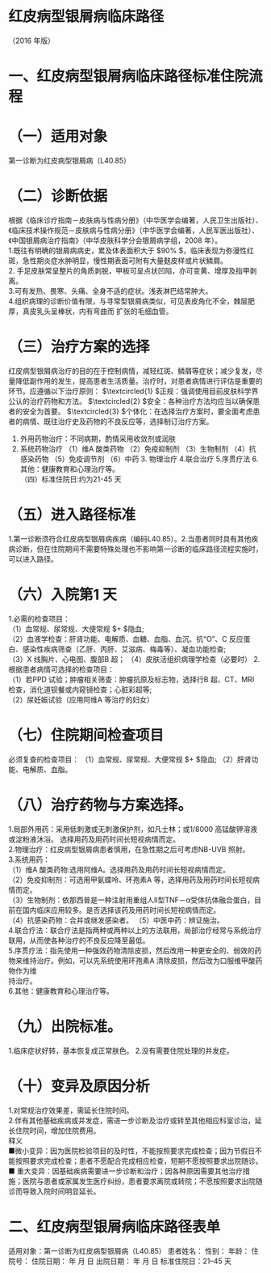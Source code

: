 # 红皮病型银屑病临床路径  
（2016 年版）  
# 一、红皮病型银屑病临床路径标准住院流程  
# （一）适用对象  
第一诊断为红皮病型银屑病（L40.85）  
# （二）诊断依据  
根据《临床诊疗指南－皮肤病与性病分册》（中华医学会编著，人民卫生出版社）、《临床技术操作规范－皮肤病与性病分册》（中华医学会编著，人民军医出版社）、《中国银屑病治疗指南》（中华皮肤科学分会银屑病学组，2008 年）。  
1.既往有明确的银屑病病史，累及体表面积大于 $90\% $，临床表现为弥漫性红斑，急性期炎症水肿明显，慢性期表面可附有大量麸皮样或片状鳞屑。  
2. 手足皮肤常呈整片的角质剥脱，甲板可呈点状凹陷，亦可变黄、增厚及指甲剥离。  
3.可有发热、畏寒、头痛、全身不适的症状。浅表淋巴结常肿大。  
4.组织病理的诊断价值有限，与寻常型银屑病类似，可见表皮角化不全，棘层肥厚，真皮乳头呈棒状，内有弯曲而 扩张的毛细血管。  
# （三）治疗方案的选择  
红皮病型银屑病治疗的目的在于控制病情，减轻红斑、鳞屑等症状；减少复发，尽量降低副作用的发生，提高患者生活质量。治疗时，对患者病情进行评估是重要的环节。应遵循以下治疗原则： $\textcircled{1} $正规：强调使用目前皮肤科学界公认的治疗药物和方法。 $\textcircled{2} $安全：各种治疗方法均应当以确保患者的安全为首要。 $\textcircled{3} $个体化：在选择治疗方案时，要全面考虑患者的病情、既往治疗史及药物的不良反应等，选择制订治疗方案。  
1. 外用药物治疗：不同病期，酌情采用收敛剂或润肤  
2. 系统药物治疗 （1）维A 酸类药物 （2）免疫抑制剂 （3）生物制剂 （4）抗感染药物 （5）免疫调节剂 （6）中药 3. 物理治疗 4.联合治疗  5.序贯疗法 6.其他：健康教育和心理治疗等。  
（四）标准住院日:约为21-45 天  
# （五）进入路径标准  
1.第一诊断须符合红皮病型银屑病疾病（编码L40.85）。2.当患者同时具有其他疾病诊断，但在住院期间不需要特殊处理也不影响第一诊断的临床路径流程实施时，可以进入路径。  
# （六）入院第1 天  
1.必需的检查项目：  
（1）血常规、尿常规、大便常规 $+ $隐血;  
（2）血液学检查：肝肾功能、电解质、血糖、血脂、血沉、抗“O”、C 反应蛋白、感染性疾病筛查（乙肝、丙肝、艾滋病、梅毒等）、凝血功能检查;  
（3）X 线胸片、心电图、腹部B 超； （4）皮肤活组织病理学检查（必要时） 2.根据患者病情可选择的检查项目：  
（1）若PPD 试验；肿瘤相关筛查：肿瘤抗原及标志物，选择行B 超、CT、MRI 检查，消化道钡餐或内窥镜检查；心脏彩超等;  
（2）尿妊娠试验（应用阿维A 等治疗的妇女）  
# （七）住院期间检查项目  
必须复查的检查项目：  （1）血常规、尿常规、大便常规 $+ $隐血;  （2）肝肾功能、电解质、血脂。  
# （八）治疗药物与方案选择。  
1.局部外用药：采用低刺激或无刺激保护剂，如凡士林；或1/8000 高锰酸钾溶液或淀粉液沐浴。 选择用药及用药时间长短视病情而定。  
2.物理治疗：红皮病型银屑病患者慎用，在急性期之后可考虑NB-UVB 照射。  
3.系统用药：  
（1）维A 酸类药物:选用阿维A。选择用药及用药时间长短视病情而定。  
（2）免疫抑制剂：可选用甲氨蝶呤、环孢素A 等，选择用药及用药时间长短视病情而定。  
（3）生物制剂：依那西普是一种注射用重组人Ⅱ型TNF－α受体抗体融合蛋白，目前在国内临床应用较多。是否选择该药及用药时间长短视病情而定。  
（4）抗感染药物：合并或继发感染者。 （5）中医中药：辨证施治。  
4.联合疗法：联合疗法是指两种或两种以上的方法联用，局部治疗经常与系统治疗联用，从而使各种治疗的不良反应降至最低。  
5.序贯疗法：指先使用一种强效药物清除皮损，然后改用一种更安全的、弱效的药物来维持治疗。例如，可以先系统使用环孢素A 清除皮损，然后改为口服维甲酸药物作为维  
持治疗。  
6.其他：健康教育和心理治疗等。  
# （九）出院标准。  
1.临床症状好转，基本恢复成正常肤色。 2.没有需要住院处理的并发症。  
# （十）变异及原因分析  
1.对常规治疗效果差，需延长住院时间。  
2.伴有其他基础疾病或并发症，需进一步诊断及治疗或转至其他相应科室诊治，延长住院时间，增加住院费用。  
释义  
■微小变异：因为医院检验项目的及时性，不能按照要求完成检查；因为节假日不能按照要求完成检查；患者不愿配合完成相应检查，短期不愿按照要求出院随诊。  
■ 重大变异：因基础疾病需要进一步诊断和治疗；因各种原因需要其他治疗措施；医院与患者或家属发生医疗纠纷，患者要求离院或转院；不愿按照要求出院随诊而导致入院时间明显延长。  
# 二、红皮病型银屑病临床路径表单  
适用对象：第一诊断为红皮病型银屑病（L40.85） 患者姓名：             性别：     年龄：        住院号：               住院日期：     年    月   日 出院日期：     年   月   日  标准住院日：21–45 天  
